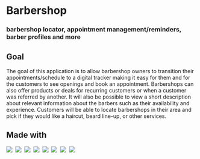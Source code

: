 # Barbershop
### barbershop locator, appointment management/reminders, barber profiles and more

## Goal
The goal of this application is to allow barbershop owners to transition their appointments/schedule to a digital tracker making it easy for them and for the customers to see openings and book an appointment. Barbershops can also offer products or deals for recurring customers or when a customer was referred by another. It will also be possible to view a short description about relevant information about the barbers such as their availability and experience. Customers will be able to locate barbershops in their area and pick if they would like a haircut, beard line-up, or other services. 

## Made with
<img src="https://skillicons.dev/icons?i=vue" />&nbsp;
<img src="https://skillicons.dev/icons?i=tailwind" />&nbsp;
<img src="https://skillicons.dev/icons?i=laravel" />&nbsp;
<img src="https://skillicons.dev/icons?i=javascript" />&nbsp;
<img src="https://skillicons.dev/icons?i=php" />&nbsp;
<img src="https://skillicons.dev/icons?i=mongodb" />&nbsp;
<img src="https://skillicons.dev/icons?i=vscode" />&nbsp;
<img src="https://skillicons.dev/icons?i=git" />
